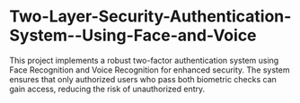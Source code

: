 # Two-Layer-Security-Authentication-System--Using-Face-and-Voice
This project implements a robust two-factor authentication system using Face Recognition and Voice Recognition for enhanced security. The system ensures that only authorized users who pass both biometric checks can gain access, reducing the risk of unauthorized entry.
